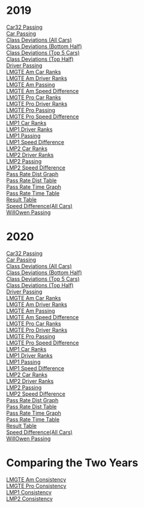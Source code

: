 <h1>2019</h1>
<a href = "2019/Car32_Passing.html">Car32 Passing</a><br>
<a href = "2019/Car_Passing.html">Car Passing</a><br>
<a href = "2019/Class_Deviations_(All Cars).html">Class Deviations (All Cars)</a><br>
<a href = "2019/Class_Deviations_(Bottom Half).html">Class Deviations (Bottom Half)</a><br>
<a href = "2019/Class_Deviations_(Top 5 Cars).html">Class Deviations (Top 5 Cars)</a><br>
<a href = "2019/Class_Deviations_(Top Half).html">Class Deviations (Top Half)</a><br>
<a href = "2019/Driver_Passing.html">Driver Passing</a><br>
<a href = "2019/LMGTE Am_Car_Ranks.html">LMGTE Am Car Ranks</a><br>
<a href = "2019/LMGTE Am_Driver_Ranks.html">LMGTE Am Driver Ranks</a><br>
<a href = "2019/LMGTE Am_Passing.html">LMGTE Am Passing</a><br>
<a href = "2019/LMGTE Am_Speed_Difference.html">LMGTE Am Speed Difference</a><br>
<a href = "2019/LMGTE Pro_Car_Ranks.html">LMGTE Pro Car Ranks</a><br>
<a href = "2019/LMGTE Pro_Driver_Ranks.html">LMGTE Pro Driver Ranks</a><br>
<a href = "2019/LMGTE Pro_Passing.html">LMGTE Pro Passing</a><br>
<a href = "2019/LMGTE Pro_Speed_Difference.html">LMGTE Pro Speed Difference</a><br>
<a href = "2019/LMP1_Car_Ranks.html">LMP1 Car Ranks</a><br>
<a href = "2019/LMP1_Driver_Ranks.html">LMP1 Driver Ranks</a><br>
<a href = "2019/LMP1_Passing.html">LMP1 Passing</a><br>
<a href = "2019/LMP1_Speed_Difference.html">LMP1 Speed Difference</a><br>
<a href = "2019/LMP2_Car_Ranks.html">LMP2 Car Ranks</a><br>
<a href = "2019/LMP2_Driver_Ranks.html">LMP2 Driver Ranks</a><br>
<a href = "2019/LMP2_Passing.html">LMP2 Passing</a><br>
<a href = "2019/LMP2_Speed_Difference.html">LMP2 Speed Difference</a><br>
<a href = "2019/Pass_Rate_Dist_Graph.html">Pass Rate Dist Graph</a><br>
<a href = "2019/Pass_Rate_Dist_Table.html">Pass Rate Dist Table</a><br>
<a href = "2019/Pass_Rate_Time_Graph.html">Pass Rate Time Graph</a><br>
<a href = "2019/Pass_Rate_Time_Table.html">Pass Rate Time Table</a><br>
<a href = "2019/Result_Table.html">Result Table</a><br>
<a href = "2019/Speed_Difference(All Cars).html">Speed Difference(All Cars)</a><br>
<a href = "2019/WillOwen_Passing.html">WillOwen Passing</a><br>

<h1>2020</h1>
<a href = "2020/Car32_Passing.html">Car32 Passing</a><br>
<a href = "2020/Car_Passing.html">Car Passing</a><br>
<a href = "2020/Class_Deviations_(All Cars).html">Class Deviations (All Cars)</a><br>
<a href = "2020/Class_Deviations_(Bottom Half).html">Class Deviations (Bottom Half)</a><br>
<a href = "2020/Class_Deviations_(Top 5 Cars).html">Class Deviations (Top 5 Cars)</a><br>
<a href = "2020/Class_Deviations_(Top Half).html">Class Deviations (Top Half)</a><br>
<a href = "2020/Driver_Passing.html">Driver Passing</a><br>
<a href = "2020/LMGTE Am_Car_Ranks.html">LMGTE Am Car Ranks</a><br>
<a href = "2020/LMGTE Am_Driver_Ranks.html">LMGTE Am Driver Ranks</a><br>
<a href = "2020/LMGTE Am_Passing.html">LMGTE Am Passing</a><br>
<a href = "2020/LMGTE Am_Speed_Difference.html">LMGTE Am Speed Difference</a><br>
<a href = "2020/LMGTE Pro_Car_Ranks.html">LMGTE Pro Car Ranks</a><br>
<a href = "2020/LMGTE Pro_Driver_Ranks.html">LMGTE Pro Driver Ranks</a><br>
<a href = "2020/LMGTE Pro_Passing.html">LMGTE Pro Passing</a><br>
<a href = "2020/LMGTE Pro_Speed_Difference.html">LMGTE Pro Speed Difference</a><br>
<a href = "2020/LMP1_Car_Ranks.html">LMP1 Car Ranks</a><br>
<a href = "2020/LMP1_Driver_Ranks.html">LMP1 Driver Ranks</a><br>
<a href = "2020/LMP1_Passing.html">LMP1 Passing</a><br>
<a href = "2020/LMP1_Speed_Difference.html">LMP1 Speed Difference</a><br>
<a href = "2020/LMP2_Car_Ranks.html">LMP2 Car Ranks</a><br>
<a href = "2020/LMP2_Driver_Ranks.html">LMP2 Driver Ranks</a><br>
<a href = "2020/LMP2_Passing.html">LMP2 Passing</a><br>
<a href = "2020/LMP2_Speed_Difference.html">LMP2 Speed Difference</a><br>
<a href = "2020/Pass_Rate_Dist_Graph.html">Pass Rate Dist Graph</a><br>
<a href = "2020/Pass_Rate_Dist_Table.html">Pass Rate Dist Table</a><br>
<a href = "2020/Pass_Rate_Time_Graph.html">Pass Rate Time Graph</a><br>
<a href = "2020/Pass_Rate_Time_Table.html">Pass Rate Time Table</a><br>
<a href = "2020/Result_Table.html">Result Table</a><br>
<a href = "2020/Speed_Difference(All Cars).html">Speed Difference(All Cars)</a><br>
<a href = "2020/WillOwen_Passing.html">WillOwen Passing</a><br>

<h1>Comparing the Two Years</h1>
<a href = "Comparison/LMGTE Am_Consistency_Graph.html">LMGTE Am Consistency</a><br>
<a href = "Comparison/LMGTE Pro_Consistency_Graph.html">LMGTE Pro Consistency</a><br>
<a href = "Comparison/LMP1_Consistency_Graph.html">LMP1 Consistency</a><br>
<a href = "Comparison/LMP2_Consistency_Graph.html">LMP2 Consistency</a><br>
